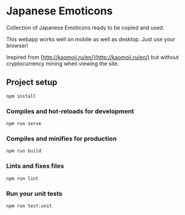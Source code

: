 # Japanese Emoticons

Collection of Japanese Emoticons ready to be copied and used.

This webapp works well on mobile as well as desktop. Just use your browser!

Inspired from [http://kaomoji.ru/en/](http://kaomoji.ru/en/) but without cryptocurrency mining when viewing the site.

## Project setup
```
npm install
```

### Compiles and hot-reloads for development
```
npm run serve
```

### Compiles and minifies for production
```
npm run build
```

### Lints and fixes files
```
npm run lint
```

### Run your unit tests
```
npm run test:unit
```
